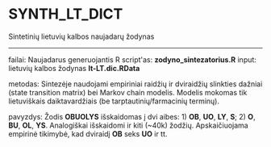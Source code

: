 # SYNTH_LT_DICT
Sintetinių lietuvių kalbos naujadarų žodynas

---------------
failai:
Naujadarus generuojantis R script'as: **zodyno_sintezatorius.R**
input: lietuvių kalbos žodynas **lt-LT.dic.RData**

metodas:
Sintezėje naudojami empiriniai raidžių ir dviraidžių slinkties dažniai (state transition matrix) bei Markov chain modelis. Modelis mokomas tik lietuviškais daiktavardžiais (be tarptautinių/farmacinių terminų).

pavyzdys:
Žodis **OBUOLYS** išskaidomas į dvi aibes: 1) **OB**, **UO**, **LY**, **S**; 2) **O**, **BU**, **OL**, **YS**. Analogiškai išskaidomi ir kiti (~40k) žodžių. Apskaičiuojama empirinė tikimybė, kad dviraidį **OB** seks **UO** ir tt. 



